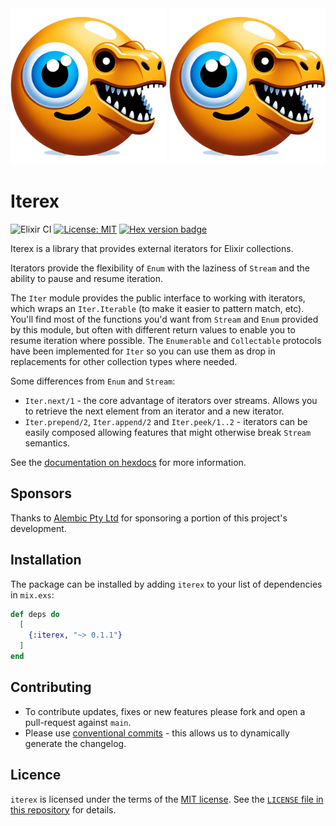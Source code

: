 <img src="https://github.com/ash-project/iterex/blob/main/logos/iterex-logo-small.png?raw=true#gh-light-mode-only" alt="Logo Light" width="250">
<img src="https://github.com/ash-project/iterex/blob/main/logos/iterex-logo-small.png?raw=true#gh-dark-mode-only" alt="Logo Dark" width="250">

# Iterex

![Elixir CI](https://github.com/ash-project/iterex/actions/workflows/elixir.yml/badge.svg)
[![License: MIT](https://img.shields.io/badge/License-MIT-yellow.svg)](https://opensource.org/licenses/MIT)
[![Hex version badge](https://img.shields.io/hexpm/v/iterex.svg)](https://hex.pm/packages/iterex)

Iterex is a library that provides external iterators for Elixir collections.

Iterators provide the flexibility of `Enum` with the laziness of `Stream` and the ability to pause and resume iteration.

The `Iter` module provides the public interface to working with iterators, which wraps an `Iter.Iterable` (to make it easier to pattern match, etc). You'll find most of the functions you'd want from `Stream` and `Enum` provided by this module, but often with different return values to enable you to resume iteration where possible. The `Enumerable` and `Collectable` protocols have been implemented for `Iter` so you can use them as drop in replacements for other collection types where needed.

Some differences from `Enum` and `Stream`:

- `Iter.next/1` - the core advantage of iterators over streams. Allows you to retrieve the next element from an iterator and a new iterator.
- `Iter.prepend/2`, `Iter.append/2` and `Iter.peek/1..2` - iterators can be easily composed allowing features that might otherwise break `Stream` semantics.

See the [documentation on hexdocs](https://hexdocs.pm/iterex) for more information.

## Sponsors

Thanks to [Alembic Pty Ltd](https://alembic.com.au/) for sponsoring a portion of
this project's development.

## Installation

The package can be installed by adding `iterex` to your list of dependencies in `mix.exs`:

```elixir
def deps do
  [
    {:iterex, "~> 0.1.1"}
  ]
end
```

## Contributing

- To contribute updates, fixes or new features please fork and open a pull-request against `main`.
- Please use [conventional commits](https://www.conventionalcommits.org/en/v1.0.0/) - this allows us to dynamically generate the changelog.

## Licence

`iterex` is licensed under the terms of the [MIT license](https://opensource.org/licenses/MIT). See the [`LICENSE` file in this repository](https://github.com/ash-project/iterex/blob/main/LICENSE)
for details.
